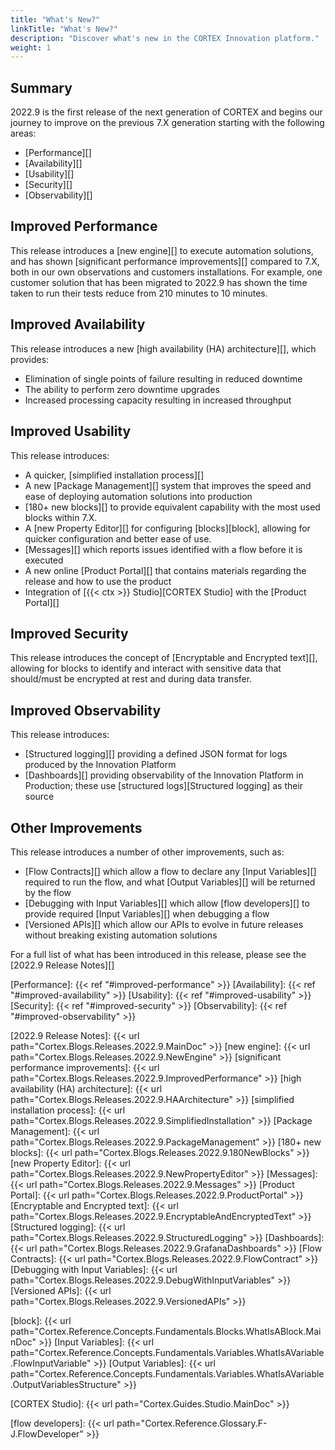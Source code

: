 ```yaml
---
title: "What's New?"
linkTitle: "What's New?"
description: "Discover what's new in the CORTEX Innovation platform."
weight: 1
---
```


## Summary

2022.9 is the first release of the next generation of CORTEX and begins our journey to improve on the previous 7.X generation starting with the following areas:

- [Performance][]
- [Availability][]
- [Usability][]
- [Security][]
- [Observability][]

## Improved Performance

This release introduces a [new engine][] to execute automation solutions, and has shown [significant performance improvements][] compared to 7.X, both in our own observations and customers installations. For example, one customer solution that has been migrated to 2022.9 has shown the time taken to run their tests reduce from 210 minutes to 10 minutes.

## Improved Availability

This release introduces a new [high availability (HA) architecture][], which provides:

- Elimination of single points of failure resulting in reduced downtime
- The ability to perform zero downtime upgrades
- Increased processing capacity resulting in increased throughput

## Improved Usability

This release introduces:

- A quicker, [simplified installation process][]
- A new [Package Management][] system that improves the speed and ease of deploying automation solutions into production
- [180+ new blocks][] to provide equivalent capability with the most used blocks within 7.X.
- A [new Property Editor][] for configuring [blocks][block], allowing for quicker configuration and better ease of use.
- [Messages][] which reports issues identified with a flow before it is executed
- A new online [Product Portal][] that contains materials regarding the release and how to use the product
- Integration of [{{< ctx >}} Studio][CORTEX Studio] with the [Product Portal][]

## Improved Security

This release introduces the concept of [Encryptable and Encrypted text][], allowing for blocks to identify and interact with sensitive data that should/must be encrypted at rest and during data transfer.

## Improved Observability

This release introduces:

- [Structured logging][] providing a defined JSON format for logs produced by the Innovation Platform
- [Dashboards][] providing observability of the Innovation Platform in Production; these use [structured logs][Structured logging] as their source

## Other Improvements

This release introduces a number of other improvements, such as:

- [Flow Contracts][] which allow a flow to declare any [Input Variables][] required to run the flow, and what [Output Variables][] will be returned by the flow
- [Debugging with Input Variables][] which allow [flow developers][] to provide required [Input Variables][] when debugging a flow
- [Versioned APIs][] which allow our APIs to evolve in future releases without breaking existing automation solutions

For a full list of what has been introduced in this release, please see the [2022.9 Release Notes][]

[Performance]: {{< ref "#improved-performance" >}}
[Availability]: {{< ref "#improved-availability" >}}
[Usability]: {{< ref "#improved-usability" >}}
[Security]: {{< ref "#improved-security" >}}
[Observability]: {{< ref "#improved-observability" >}}

[2022.9 Release Notes]: {{< url path="Cortex.Blogs.Releases.2022.9.MainDoc" >}}
[new engine]: {{< url path="Cortex.Blogs.Releases.2022.9.NewEngine" >}}
[significant performance improvements]: {{< url path="Cortex.Blogs.Releases.2022.9.ImprovedPerformance" >}}
[high availability (HA) architecture]: {{< url path="Cortex.Blogs.Releases.2022.9.HAArchitecture" >}}
[simplified installation process]: {{< url path="Cortex.Blogs.Releases.2022.9.SimplifiedInstallation" >}}
[Package Management]: {{< url path="Cortex.Blogs.Releases.2022.9.PackageManagement" >}}
[180+ new blocks]: {{< url path="Cortex.Blogs.Releases.2022.9.180NewBlocks" >}}
[new Property Editor]: {{< url path="Cortex.Blogs.Releases.2022.9.NewPropertyEditor" >}}
[Messages]: {{< url path="Cortex.Blogs.Releases.2022.9.Messages" >}}
[Product Portal]: {{< url path="Cortex.Blogs.Releases.2022.9.ProductPortal" >}}
[Encryptable and Encrypted text]: {{< url path="Cortex.Blogs.Releases.2022.9.EncryptableAndEncryptedText" >}}
[Structured logging]: {{< url path="Cortex.Blogs.Releases.2022.9.StructuredLogging" >}}
[Dashboards]: {{< url path="Cortex.Blogs.Releases.2022.9.GrafanaDashboards" >}}
[Flow Contracts]: {{< url path="Cortex.Blogs.Releases.2022.9.FlowContract" >}}
[Debugging with Input Variables]: {{< url path="Cortex.Blogs.Releases.2022.9.DebugWithInputVariables" >}}
[Versioned APIs]: {{< url path="Cortex.Blogs.Releases.2022.9.VersionedAPIs" >}}

[block]: {{< url path="Cortex.Reference.Concepts.Fundamentals.Blocks.WhatIsABlock.MainDoc" >}}
[Input Variables]: {{< url path="Cortex.Reference.Concepts.Fundamentals.Variables.WhatIsAVariable.FlowInputVariable" >}}
[Output Variables]: {{< url path="Cortex.Reference.Concepts.Fundamentals.Variables.WhatIsAVariable.OutputVariablesStructure" >}}

[CORTEX Studio]: {{< url path="Cortex.Guides.Studio.MainDoc" >}}

[flow developers]: {{< url path="Cortex.Reference.Glossary.F-J.FlowDeveloper" >}}
